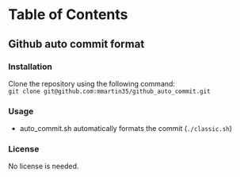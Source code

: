 # Table of Contents
## Github auto commit format
### Installation
Clone the repository using the following command:<br>
`git clone git@github.com:mmartin35/github_auto_commit.git`
### Usage
- auto_commit.sh automatically formats the commit (`./classic.sh`)
### License
No license is needed.
